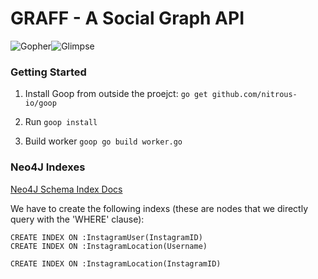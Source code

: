 GRAFF - A Social Graph API
====

![Gopher](https://blog.golang.org/gopher/gopher.png)![Glimpse](http://a5.mzstatic.com/us/r30/Purple3/v4/54/db/6d/54db6dd9-b62f-bd12-6cd2-9aff80270a28/icon175x175.png) 


### Getting Started

1. Install Goop from outside the proejct: `go get github.com/nitrous-io/goop`

2. Run `goop install`

3. Build worker `goop go build worker.go`


### Neo4J Indexes

[Neo4J Schema Index Docs](http://neo4j.com/docs/stable/query-schema-index.html)

We have to create the following indexs (these are nodes that we directly query with the 'WHERE' clause):

```
CREATE INDEX ON :InstagramUser(InstagramID)
CREATE INDEX ON :InstagramLocation(Username)
```

```
CREATE INDEX ON :InstagramLocation(InstagramID)
```

